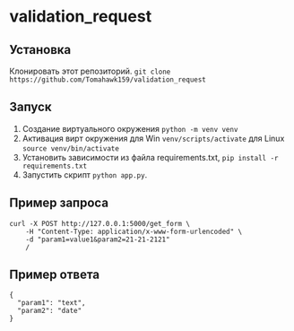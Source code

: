 # validation_request

## Установка
Клонировать этот репозиторий. `git clone https://github.com/Tomahawk159/validation_request`

## Запуск 
1. Создание виртуального окружения `python -m venv venv`
2. Активация вирт окружения для Win `venv/scripts/activate` для Linux `source venv/bin/activate`
3. Установить зависимости из файла requirements.txt, `pip install -r requirements.txt`
4. Запустить скрипт `python app.py`.

## Пример запроса
```
curl -X POST http://127.0.0.1:5000/get_form \
    -H "Content-Type: application/x-www-form-urlencoded" \
    -d "param1=value1&param2=21-21-2121"
    /
```

## Пример ответа
```
{
  "param1": "text",
  "param2": "date"
}
```
